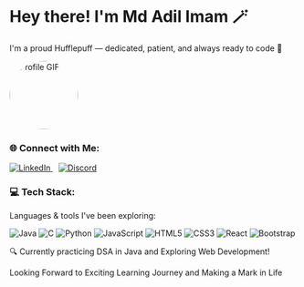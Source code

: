 

<div>
  <h1> Hey there! I'm Md Adil Imam 🪄 </h1>
  <p><p><p>I'm a proud Hufflepuff — dedicated, patient, and always ready to code 💛</p>
</p>
</p>
</div>

  
  <img src="https://media0.giphy.com/media/v1.Y2lkPTc5MGI3NjExajJkZjRib2gxNzZ3eG0xNzd1N21iN3pzdTB3bDZ6cjhnZGs2ZmtxdCZlcD12MV9pbnRlcm5hbF9naWZfYnlfaWQmY3Q9Zw/WC8Ed8TSRVGnhcbY0v/giphy.gif" alt="Profile GIF" width="120" style="border-radius: 50%;" />

  <h3>🌐 Connect with Me:</h3>

<a href="https://www.linkedin.com/in/md-adil-imam/" target="_blank" title="Connect on LinkedIn">
  <img src="https://img.icons8.com/color/48/000000/linkedin.png" alt="LinkedIn" />
</a>

<a href="https://discord.com/users/761939696175546431" target="_blank" title="Join me on Discord">
  <img src="https://img.icons8.com/color/48/000000/discord--v2.png" alt="Discord" style="margin-left: 10px;" />
</a>



 
  <!-- Tech Stack -->
  <h3>💻 Tech Stack:</h3>
  <p>Languages & tools I've been exploring:</p>
  <p>
    <img src="https://img.icons8.com/color/48/000000/java-coffee-cup-logo.png" alt="Java"/>
    <img src="https://img.icons8.com/color/48/000000/c-programming.png" alt="C"/>
    <img src="https://img.icons8.com/color/48/000000/python--v1.png" alt="Python"/>
    <img src="https://img.icons8.com/color/48/000000/javascript--v1.png" alt="JavaScript"/>
    <img src="https://img.icons8.com/color/48/000000/html-5--v1.png" alt="HTML5"/>
    <img src="https://img.icons8.com/color/48/000000/css3.png" alt="CSS3"/>
    <img src="https://img.icons8.com/color/48/000000/react-native.png" alt="React"/>
    <img src="https://img.icons8.com/color/48/000000/bootstrap.png" alt="Bootstrap"/>
  </p>

  <p>🔍 Currently practicing DSA in Java and Exploring Web Development! </p>
  <p>Looking Forward to Exciting Learning Journey and Making a Mark in Life</p>
</div>
